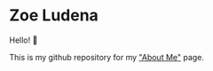 # Zoe Ludena

Hello! 👋

This is my github repository for my <a href = "https://zoeludena.github.io/zoe_ludena/">"About Me"</a> page.
